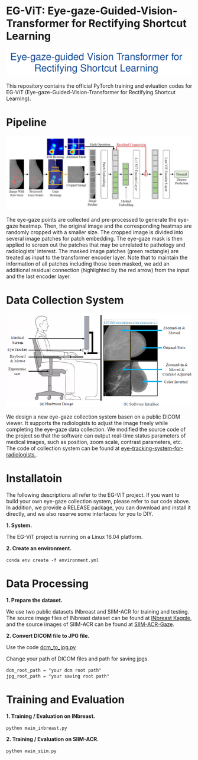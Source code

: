# EG-ViT: Eye-gaze-Guided-Vision-Transformer for Rectifying Shortcut Learning

<div align="center">
    <img src="/res/title.png">
</div>

This repository contains the official PyTorch training and evluation codes for EG-ViT (Eye-gaze-Guided-Vision-Transformer for Rectifying Shortcut Learning).


# Pipeline

<div align="center">
    <img src="/res/pipeline.jpg">
</div>

The eye-gaze points are collected and pre-processed to generate the eye-gaze heatmap. Then, the original image and the corresponding heatmap are randomly cropped with a smaller size. The cropped image is divided into several image patches for patch embedding. The eye-gaze mask is then applied to screen out the patches that may be unrelated to pathology and radiologists’ interest. The masked image patches (green rectangle) are treated as input to the transformer encoder layer. Note that to maintain the information of all patches including those been masked, we add an additional residual connection (highlighted by the red arrow) from the input and the last encoder layer.


# Data Collection System

<div align="center">
    <img src="/res/overall.png">
</div>

We design a new eye-gaze collection system basen on a public DICOM viewer. It supports the radiologists to adjust the image freely while completing the eye-gaze data collection. We modified the source code of the project so that the software can output real-time status parameters of medical images, such as position, zoom scale, contrast parameters, etc. The code of collection system can be found at [eye-tracking-system-for-radiologists
](https://github.com/MoMarky/eye-tracking-system-for-radiologists/tree/main).


# Installatoin

The following descriptions all refer to the EG-ViT project. If you want to build your own eye-gaze collection system, please refer to our code above. In addition, we provide a RELEASE package, you can download and install it directly, and we also reserve some interfaces for you to DIY.


**1. System.**

The EG-ViT project is running on a Linux 16.04 platform. 

**2. Create an environment.**

`conda env create -f environment.yml`



# Data Processing

**1. Prepare the dataset.**

We use two public datasets INbreast and SIIM-ACR for training and testing. The source image files of INbreast dataset can be found at [INbreast Kaggle](https://www.kaggle.com/datasets/martholi/inbreast?resource=download), and the source images of SIIM-ACR can be found at [SIIM-ACR-Gaze](https://github.com/HazyResearch/observational).


**2. Convert DICOM file to JPG file.**

Use the code [dcm_to_jpg.py]()

Change your path of DICOM files and path for saving jpgs.

    dcm_root_path = "your dcm root path" 
    jpg_root_path = "your saving root path" 



# Training and Evaluation

**1. Training / Evaluation on INbreast.**

`python main_inbreast.py`

**2. Training / Evaluation on SIIM-ACR.**

`python main_siim.py`
